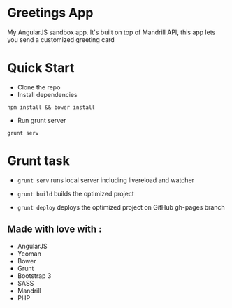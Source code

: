 Greetings App
==============

My AngularJS sandbox app. It's built on top of Mandrill API, this app lets you send a customized greeting card 



# Quick Start 

* Clone the repo
* Install dependencies
```
npm install && bower install
```
* Run grunt server 
 ```
grunt serv
```

# Grunt task 

- `grunt serv` runs local server including livereload and watcher

- `grunt build` builds the optimized project

- `grunt deploy` deploys the optimized project on GitHub gh-pages branch



## Made with love with :
* AngularJS
* Yeoman 
* Bower 
* Grunt 
* Bootstrap 3
* SASS
* Mandrill
* PHP
